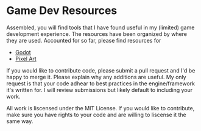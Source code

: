 # Game Dev Resources

Assembled, you will find tools that I have found useful in my (limited) game development experience.  The resources have been organized by where they are used.  Accounted for so far, please find resources for

* [Godot](./Godot/)
* [Pixel Art](./PixelArt/)

If you would like to contribute code, please submit a pull request and I'd be happy to merge it.  Please explain why any additions are useful.  My only request is that your code adhear to best practices in the engine/framework it's written for.  I will review submissions but likely default to including your work.

All work is liscensed under the MIT License.  If you would like to contribute, make sure you have rights to your code and are willing to liscense it the same way.